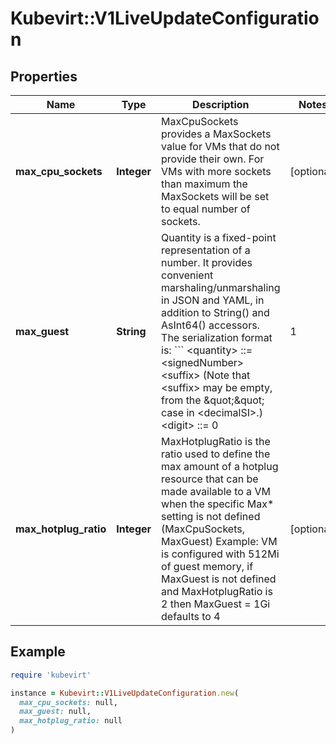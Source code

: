 # Kubevirt::V1LiveUpdateConfiguration

## Properties

| Name | Type | Description | Notes |
| ---- | ---- | ----------- | ----- |
| **max_cpu_sockets** | **Integer** | MaxCpuSockets provides a MaxSockets value for VMs that do not provide their own. For VMs with more sockets than maximum the MaxSockets will be set to equal number of sockets. | [optional] |
| **max_guest** | **String** | Quantity is a fixed-point representation of a number. It provides convenient marshaling/unmarshaling in JSON and YAML, in addition to String() and AsInt64() accessors.  The serialization format is:  &#x60;&#x60;&#x60; &lt;quantity&gt;        ::&#x3D; &lt;signedNumber&gt;&lt;suffix&gt;   (Note that &lt;suffix&gt; may be empty, from the \&quot;\&quot; case in &lt;decimalSI&gt;.)  &lt;digit&gt;           ::&#x3D; 0 | 1 | ... | 9 &lt;digits&gt;          ::&#x3D; &lt;digit&gt; | &lt;digit&gt;&lt;digits&gt; &lt;number&gt;          ::&#x3D; &lt;digits&gt; | &lt;digits&gt;.&lt;digits&gt; | &lt;digits&gt;. | .&lt;digits&gt; &lt;sign&gt;            ::&#x3D; \&quot;+\&quot; | \&quot;-\&quot; &lt;signedNumber&gt;    ::&#x3D; &lt;number&gt; | &lt;sign&gt;&lt;number&gt; &lt;suffix&gt;          ::&#x3D; &lt;binarySI&gt; | &lt;decimalExponent&gt; | &lt;decimalSI&gt; &lt;binarySI&gt;        ::&#x3D; Ki | Mi | Gi | Ti | Pi | Ei   (International System of units; See: http://physics.nist.gov/cuu/Units/binary.html)  &lt;decimalSI&gt;       ::&#x3D; m | \&quot;\&quot; | k | M | G | T | P | E   (Note that 1024 &#x3D; 1Ki but 1000 &#x3D; 1k; I didn&#39;t choose the capitalization.)  &lt;decimalExponent&gt; ::&#x3D; \&quot;e\&quot; &lt;signedNumber&gt; | \&quot;E\&quot; &lt;signedNumber&gt; &#x60;&#x60;&#x60;  No matter which of the three exponent forms is used, no quantity may represent a number greater than 2^63-1 in magnitude, nor may it have more than 3 decimal places. Numbers larger or more precise will be capped or rounded up. (E.g.: 0.1m will rounded up to 1m.) This may be extended in the future if we require larger or smaller quantities.  When a Quantity is parsed from a string, it will remember the type of suffix it had, and will use the same type again when it is serialized.  Before serializing, Quantity will be put in \&quot;canonical form\&quot;. This means that Exponent/suffix will be adjusted up or down (with a corresponding increase or decrease in Mantissa) such that:  - No precision is lost - No fractional digits will be emitted - The exponent (or suffix) is as large as possible.  The sign will be omitted unless the number is negative.  Examples:  - 1.5 will be serialized as \&quot;1500m\&quot; - 1.5Gi will be serialized as \&quot;1536Mi\&quot;  Note that the quantity will NEVER be internally represented by a floating point number. That is the whole point of this exercise.  Non-canonical values will still parse as long as they are well formed, but will be re-emitted in their canonical form. (So always use canonical form, or don&#39;t diff.)  This format is intended to make it difficult to use these numbers without writing some sort of special handling code in the hopes that that will cause implementors to also use a fixed point implementation. | [optional] |
| **max_hotplug_ratio** | **Integer** | MaxHotplugRatio is the ratio used to define the max amount of a hotplug resource that can be made available to a VM when the specific Max* setting is not defined (MaxCpuSockets, MaxGuest) Example: VM is configured with 512Mi of guest memory, if MaxGuest is not defined and MaxHotplugRatio is 2 then MaxGuest &#x3D; 1Gi defaults to 4 | [optional] |

## Example

```ruby
require 'kubevirt'

instance = Kubevirt::V1LiveUpdateConfiguration.new(
  max_cpu_sockets: null,
  max_guest: null,
  max_hotplug_ratio: null
)
```

